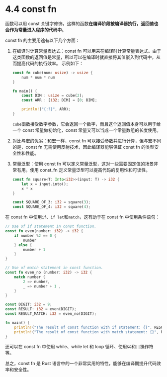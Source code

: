 # 4.4 const fn

函数可以用 const 关键字修饰，这样的函数**在编译阶段被编译器执行，返回值也会作为常量进入程序的代码中**。

const fn 的主要用途有以下几个方面：

1. 在编译时计算常量表达式：const fn 可以用来在编译时计算常量表达式。由于这类函数的返回值是常量，所以可以在编译时就直接将其值嵌入到代码中，从而提高代码的执行效率。
    示例如下：
    ```rust
    const fn cube(num: usize) -> usize {
        num * num * num
    }

    fn main() {
        const DIM : usize = cube(2);
        const ARR : [i32; DIM] = [0; DIM];

        println!("{:?}", ARR);
    }
    ```

    `cube`函数接受数字参数，它会返回一个数字，而且这个返回值本身可以用于给一个 const 常量做初始化，const 常量又可以当成一个常量数组的长度使用。

2. 对比与宏的优劣：和宏一样，const fn 可以接受参数并进行计算，但与宏不同的是，const fn 无需使用反射技术，因此编译器能够保证 const fn 的类型安全性和性能。

3. 常量泛型：使用 const fn 可以定义常量泛型，这对一些需要固定值的场景非常有用。使用 const_fn 定义常量泛型可以提高代码的复用性和可读性。
    ```rust
    const fn square<T: Into<i32>>(input: T) -> i32 {
        let x = input.into();
        x * x
    }

    const SQUARE_OF_3: i32 = square(3);
    const SQUARE_OF_4: i32 = square(4);
    ```

在 const fn 中使用`if`、`if let`和`match`，这有助于在 const fn 中使用条件语句：

```rust
// Use of if statement in const function.
const fn even(number: i32) -> i32 {
    if number %2 == 0 {
        number
    } else {
        number + 1
    }
}

// Use of match statement in const function.
const fn even_no (number: i32) -> i32 {
    match number {
        2 => number,
        _ => number + 1 ,
    }
}

const DIGIT: i32 = 9;
const RESULT: i32 = even(DIGIT);
const RESULT_MATCH: i32 = even_no(DIGIT);

fn main() {
    println!("The result of const function with if statement: {}", RESULT);
    println!("The result of const function with match statement: {}", RESULT_MATCH);
}
```

还可以在 const fn 中使用 while、while let 和 loop 循环、使用`&&`和`||`操作符等。

总之，const fn 是 Rust 语言中的一个非常实用的特性，能够在编译期提升代码效率和安全性。
